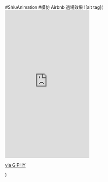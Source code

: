 #ShiuAnimation
#模仿 Airbnb 過場效果
![alt tag](<iframe src="https://giphy.com/embed/fLpcZYUYRiMSTRQ1AD" width="273" height="480" frameBorder="0" class="giphy-embed" allowFullScreen></iframe><p><a href="https://giphy.com/gifs/fLpcZYUYRiMSTRQ1AD">via GIPHY</a></p>) 
